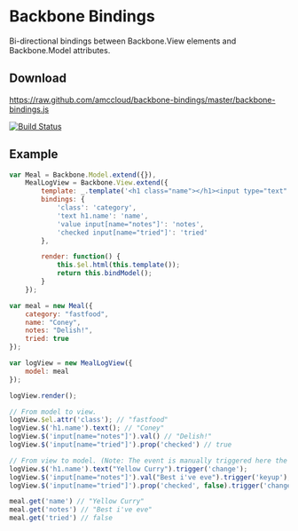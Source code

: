 # Backbone Bindings #
Bi-directional bindings between Backbone.View elements and Backbone.Model attributes.

## Download ##
https://raw.github.com/amccloud/backbone-bindings/master/backbone-bindings.js

[![Build Status](https://secure.travis-ci.org/amccloud/backbone-bindings.png)](http://travis-ci.org/amccloud/backbone-bindings])

## Example ##
```javascript
var Meal = Backbone.Model.extend({}),
    MealLogView = Backbone.View.extend({
        template: _.template('<h1 class="name"></h1><input type="text" name="notes"><input type="checkbox" name="tried">'),
        bindings: {
            'class': 'category',
            'text h1.name': 'name',
            'value input[name="notes"]': 'notes',
            'checked input[name="tried"]': 'tried'
        },

        render: function() {
            this.$el.html(this.template());
            return this.bindModel();
        }
    });

var meal = new Meal({
    category: "fastfood",
    name: "Coney",
    notes: "Delish!",
    tried: true
});

var logView = new MealLogView({
    model: meal
});

logView.render();

// From model to view.
logView.$el.attr('class'); // "fastfood"
logView.$('h1.name').text(); // "Coney"
logView.$('input[name="notes"]').val() // "Delish!"
logView.$('input[name="tried"]').prop('checked') // true

// From view to model. (Note: The event is manually triggered here the browser would handle this normally.)
logView.$('h1.name').text("Yellow Curry").trigger('change');
logView.$('input[name="notes"]').val("Best i've eve").trigger('keyup');
logView.$('input[name="tried"]').prop('checked', false).trigger('change');

meal.get('name') // "Yellow Curry"
meal.get('notes') // "Best i've eve"
meal.get('tried') // false
```
